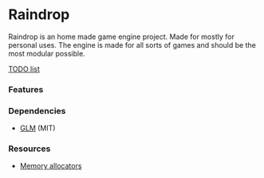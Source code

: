 # Raindrop

Raindrop is an home made game engine project. Made for mostly for personal uses.
The engine is made for all sorts of games and should be the most modular possible.

[TODO list](https://linear.app/rainfalls-studios/project/raindrop-9ac0fc621b17)

### Features
<!-- todo -->

### Dependencies

- [GLM](https://github.com/g-truc/glm) (MIT)

### Resources

- [Memory allocators](https://www.gamedev.net/articles/programming/general-and-gameplay-programming/c-custom-memory-allocation-r3010/)
